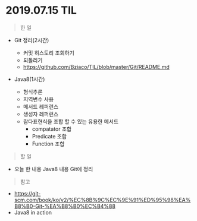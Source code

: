 # 2019.07.15 TIL
> 한 일
- Git 정리(2시간)
  - 커밋 히스토리 조회하기
  - 되돌리기
  - https://github.com/Bziaco/TIL/blob/master/Git/README.md

- Java8(1시간)
   - 형식추론
   - 지역변수 사용
   - 메서드 레퍼런스
   - 생성자 레퍼런스 
   - 람다표현식을 조합 할 수 있는 유용한 메서드
      - compatator 조합
      - Predicate 조합
      - Function 조합
      
> 할 일
  - 오늘 한 내용 Java8 내용 Git에 정리
  
> 참고 
- https://git-scm.com/book/ko/v2/%EC%8B%9C%EC%9E%91%ED%95%98%EA%B8%B0-Git-%EA%B8%B0%EC%B4%88
- Java8 in action 
